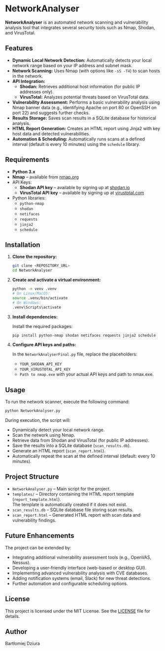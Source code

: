 # NetworkAnalyser

**NetworkAnalyser** is an automated network scanning and vulnerability analysis tool that integrates several security tools such as Nmap, Shodan, and VirusTotal. 
## Features

- **Dynamic Local Network Detection:** Automatically detects your local network range based on your IP address and subnet mask.
- **Network Scanning:** Uses Nmap (with options like `-sS -T4`) to scan hosts in the network.
- **API Integration:**
  - **Shodan:** Retrieves additional host information (for public IP addresses only).
  - **VirusTotal:** Analyzes potential threats based on VirusTotal data.
- **Vulnerability Assessment:** Performs a basic vulnerability analysis using Nmap banner data (e.g., identifying Apache on port 80 or OpenSSH on port 22) and suggests further checks.
- **Results Storage:** Saves scan results in a SQLite database for historical analysis.
- **HTML Report Generation:** Creates an HTML report using Jinja2 with key host data and detected vulnerabilities.
- **Automation & Scheduling:** Automatically runs scans at a defined interval (default is every 10 minutes) using the `schedule` library.

## Requirements

- **Python 3.x**
- **Nmap** – available from [nmap.org](https://nmap.org/)
- API Keys:
  - **Shodan API key** – available by signing up at [shodan.io](https://www.shodan.io/)
  - **VirusTotal API key** – available by signing up at [virustotal.com](https://www.virustotal.com/)
- Python libraries:
  - `python-nmap`
  - `shodan`
  - `netifaces`
  - `requests`
  - `jinja2`
  - `schedule`

## Installation

1. **Clone the repository:**

   ```bash
   git clone <REPOSITORY_URL>
   cd NetworkAnalyser
   ```

2. **Create and activate a virtual environment:**

   ```bash
   python -m venv .venv
   # On Linux/MacOS:
   source .venv/bin/activate
   # On Windows:
   .venv\Scripts\activate
   ```

3. **Install dependencies:**

   Install the required packages:

   ```bash
   pip install python-nmap shodan netifaces requests jinja2 schedule
   ```

4. **Configure API keys and paths:**

   In the `NetworkAnalyserFinal.py` file, replace the placeholders:
   - `YOUR_SHODAN_API_KEY`
   - `YOUR_VIRUSTOTAL_API_KEY`
   - `Path to nmap.exe`
   with your actual API keys and path to nmax.exe.

## Usage

To run the network scanner, execute the following command:

```bash
python NetworkAnalyser.py
```

During execution, the script will:
- Dynamically detect your local network range.
- Scan the network using Nmap.
- Retrieve data from Shodan and VirusTotal (for public IP addresses).
- Save the results into a SQLite database (`scan_results.db`).
- Generate an HTML report (`scan_report.html`).
- Automatically repeat the scan at the defined interval (default: every 10 minutes).

## Project Structure

- `NetworkAnalyser.py` – Main script for the project.
- `templates/` – Directory containing the HTML report template (`report_template.html`).  
  The template is automatically created if it does not exist.
- `scan_results.db` – SQLite database file storing scan results.
- `scan_report.html` – Generated HTML report with scan data and vulnerability findings.

## Future Enhancements

The project can be extended by:
- Integrating additional vulnerability assessment tools (e.g., OpenVAS, Nessus).
- Developing a user-friendly interface (web-based or desktop GUI).
- Implementing advanced vulnerability analysis with CVE databases.
- Adding notification systems (email, Slack) for new threat detections.
- Further automation and configurable scheduling options.

## License

This project is licensed under the MIT License. See the [LICENSE](LICENSE) file for details.

## Author

Bartłomiej Dziura
